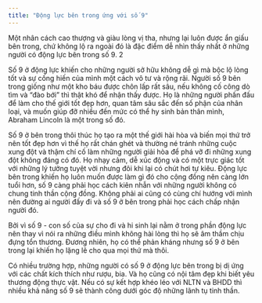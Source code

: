 ```yaml
---
title: "Động lực bên trong ứng với số 9"
---
```

Một nhân cách cao thượng và giàu lòng vị tha, nhưng lại luôn được ẩn giấu bên trong, chứ không lộ ra ngoài đó là đặc điểm dễ  nhìn thấy nhất ở những người có động lực bên trong số 9. 2

Số 9 ở động lực khiến cho những người sở hữu không dễ gì  mà bộc lộ lòng tốt và sự cống hiến của mình một cách vô tư và rộng rãi. Người số 9 bên trong giống như một kho báu được chôn lấp rất sâu, nếu không cố công dò tìm và “đào bới” thì thật khó để nhận thấy được. Họ là những người phấn đấu để làm cho thế giới tốt đẹp hơn, quan tâm sâu sắc đến số phận của nhân loại, và muốn giúp đỡ nhiều đến mức có thể hy sinh  bản thân mình, Abraham Lincoln là một trong số đó. 

Số 9 ở bên trong thôi thúc họ tạo ra một thế giới hài hòa và biến mọi thứ trở nên tốt đẹp hơn vì thế họ rất chán ghét và thường né tránh những cuộc xung đột và thậm chí cố làm những người giải hòa để phá vỡ đi những xung đột không đáng có đó. 
Họ nhạy cảm, dễ xúc động và có một trực giác tốt với những lý tưởng tuyệt vời nhưng đôi khi lại có chút hơi tự kiêu. Động lực bên trong khiến họ luôn muốn được làm gì đó cho cộng đồng nên càng lớn tuổi hơn, số 9 càng phải học cách kiên nhẫn với những người không có chung tinh thần cộng đồng. Không phải ai cũng có cùng chí hướng với mình nên đường ai người đấy đi và số 9 ở bên trong phải học cách chấp nhận người đó. 

Bởi vì số 9 - con số của sự cho đi và hi sinh lại nằm ở trong phần động lực nên thay vì nói ra những điều mình không hài lòng thì họ sẽ âm thầm chịu đựng tổn thương. Đương nhiên, họ có thể phản kháng nhưng số 9 ở bên trong lại khiến họ lặng lẽ cho qua mọi thứ mà thôi. 

Có nhiều trường hợp, những người có số 9 ở động lực bên trong bị dị ứng với các chất kích thích như rượu, bia. Và họ cũng có nội tâm đẹp khi biết yêu thương động thực vật. Nếu có sự kết hợp khéo léo với NLTN và BHDD thì nhiều khả năng số 9 sẽ thành công dưới góc độ những lãnh tụ tinh thần.
 
